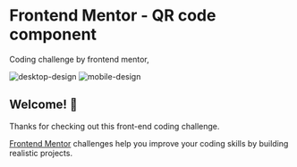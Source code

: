 # Frontend Mentor - QR code component
Coding challenge by frontend mentor,

![desktop-design](https://user-images.githubusercontent.com/82616156/172028067-329dd2cc-9d93-45e7-bce4-f8bc271741d0.png)
![mobile-design](https://user-images.githubusercontent.com/82616156/172028071-a0a348b4-40a1-468e-b4df-b985cfced389.png)

## Welcome! 👋

Thanks for checking out this front-end coding challenge.

[Frontend Mentor](https://www.frontendmentor.io) challenges help you improve your coding skills by building realistic projects.
